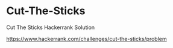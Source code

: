 # Cut-The-Sticks
Cut The Sticks Hackerrank Solution

https://www.hackerrank.com/challenges/cut-the-sticks/problem
